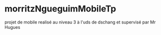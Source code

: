 # morritzNgueguimMobileTp
projet de mobile realisé au niveau 3 à l'uds de dschang et supervisé par Mr Hugues
